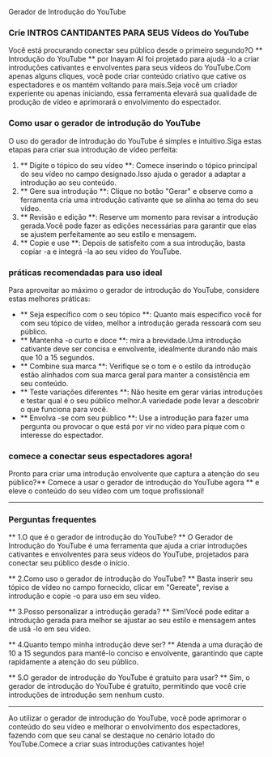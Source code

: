 Gerador de Introdução do YouTube

### Crie INTROS CANTIDANTES PARA SEUS Vídeos do YouTube

Você está procurando conectar seu público desde o primeiro segundo?O ** Introdução do YouTube ** por Inayam AI foi projetado para ajudá -lo a criar introduções cativantes e envolventes para seus vídeos do YouTube.Com apenas alguns cliques, você pode criar conteúdo criativo que cative os espectadores e os mantém voltando para mais.Seja você um criador experiente ou apenas iniciando, essa ferramenta elevará sua qualidade de produção de vídeo e aprimorará o envolvimento do espectador.

### Como usar o gerador de introdução do YouTube

O uso do gerador de introdução do YouTube é simples e intuitivo.Siga estas etapas para criar sua introdução de vídeo perfeita:

1. ** Digite o tópico do seu vídeo **: Comece inserindo o tópico principal do seu vídeo no campo designado.Isso ajuda o gerador a adaptar a introdução ao seu conteúdo.
2. ** Gere sua introdução **: Clique no botão "Gerar" e observe como a ferramenta cria uma introdução cativante que se alinha ao tema do seu vídeo.
3. ** Revisão e edição **: Reserve um momento para revisar a introdução gerada.Você pode fazer as edições necessárias para garantir que elas se ajustem perfeitamente ao seu estilo e mensagem.
4. ** Copie e use **: Depois de satisfeito com a sua introdução, basta copiar -a e integrá -la ao seu vídeo do YouTube.

### práticas recomendadas para uso ideal

Para aproveitar ao máximo o gerador de introdução do YouTube, considere estas melhores práticas:

- ** Seja específico com o seu tópico **: Quanto mais específico você for com seu tópico de vídeo, melhor a introdução gerada ressoará com seu público.
- ** Mantenha -o curto e doce **: mira a brevidade.Uma introdução cativante deve ser concisa e envolvente, idealmente durando não mais que 10 a 15 segundos.
- ** Combine sua marca **: Verifique se o tom e o estilo da introdução estão alinhados com sua marca geral para manter a consistência em seu conteúdo.
- ** Teste variações diferentes **: Não hesite em gerar várias introduções e testar qual é o seu público melhor.A variedade pode levar a descobrir o que funciona para você.
- ** Envolva -se com seu público **: Use a introdução para fazer uma pergunta ou provocar o que está por vir no vídeo para pique com o interesse do espectador.

### comece a conectar seus espectadores agora!

Pronto para criar uma introdução envolvente que captura a atenção do seu público?** Comece a usar o gerador de introdução do YouTube agora ** e eleve o conteúdo do seu vídeo com um toque profissional!

----

### Perguntas frequentes

** 1.O que é o gerador de introdução do YouTube? **
O Gerador de Introdução do YouTube é uma ferramenta que ajuda a criar introduções cativantes e envolventes para seus vídeos do YouTube, projetados para conectar seu público desde o início.

** 2.Como uso o gerador de introdução do YouTube? **
Basta inserir seu tópico de vídeo no campo fornecido, clicar em "Gereate", revise a introdução e copie -o para uso em seu vídeo.

** 3.Posso personalizar a introdução gerada? **
Sim!Você pode editar a introdução gerada para melhor se ajustar ao seu estilo e mensagem antes de usá -lo em seu vídeo.

** 4.Quanto tempo minha introdução deve ser? **
Atenda a uma duração de 10 a 15 segundos para mantê-lo conciso e envolvente, garantindo que capte rapidamente a atenção do seu público.

** 5.O gerador de introdução do YouTube é gratuito para usar? **
Sim, o gerador de introdução do YouTube é gratuito, permitindo que você crie introduções de introdução sem nenhum custo.

----

Ao utilizar o gerador de introdução do YouTube, você pode aprimorar o conteúdo do seu vídeo e melhorar o envolvimento dos espectadores, fazendo com que seu canal se destaque no cenário lotado do YouTube.Comece a criar suas introduções cativantes hoje!